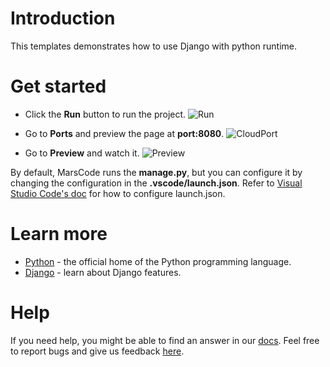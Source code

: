 # Introduction
This templates demonstrates how to use Django with python runtime.

# Get started
* Click the **Run** button to run the project.
![Run](https://lf-cdn.marscode.com/obj/eden-sg/ljhwz_lkpkbvsj/ljhwZthlaukjlkulzlp/project_template/prod/3b0f16a28c0263a9c9836741154fa0776989661a/images/native_python_django/run.jpeg)

* Go to **Ports** and preview the page at **port:8080**.
![CloudPort](https://lf-cdn.marscode.com/obj/eden-sg/ljhwz_lkpkbvsj/ljhwZthlaukjlkulzlp/project_template/prod/3b0f16a28c0263a9c9836741154fa0776989661a/images/native_python_django/cloud_port.jpeg)

* Go to **Preview** and watch it.
![Preview](https://lf-cdn.marscode.com/obj/eden-sg/ljhwz_lkpkbvsj/ljhwZthlaukjlkulzlp/project_template/prod/3b0f16a28c0263a9c9836741154fa0776989661a/images/native_python_django/preview.jpeg)

By default, MarsCode runs the **manage.py**, but you can configure it by changing the configuration in the **.vscode/launch.json**. Refer to [Visual Studio Code's doc](https://code.visualstudio.com/docs/editor/debugging) for how to configure launch.json.

# Learn more
- [Python](https://www.python.org/) - the official home of the Python programming language.
- [Django](https://www.djangoproject.com/) - learn about Django features.

# Help
If you need help, you might be able to find an answer in our [docs](https://docs.marscode.com/). Feel free to report bugs and give us feedback [here](https://discord.gg/qtVMXEDbRw).
